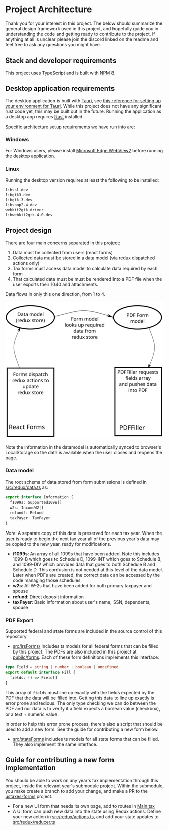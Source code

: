 # Project Architecture

Thank you for your interest in this project. The below should summarize the general design framework used in this project, and hopefully guide you in understanding the code and getting ready to contribute to the project. If anything at all is unclear please join the discord linked on the readme and feel free to ask any questions you might have.

## Stack and developer requirements

This project uses TypeScript and is built with [NPM 8][npm-install].

## Desktop application requirements

The desktop application is built with [Tauri][tauri-root], see [this reference for setting up your environment for Tauri](https://tauri.studio/en/docs/getting-started/intro/#setting-up-your-environment). While this project does not have any significant rust code yet, this may be built out in the future. Running the application as a desktop app requires [Rust][rust-root] installed.

Specific architecture setup requirements we have run into are:

### Windows

For Windows users, please install [Microsoft Edge WebView2][webview2] before running the desktop application.

### Linux

Running the desktop version requires at least the following to be installed:

```
libssl-dev
libgtk3-dev
libgtk-3-dev
libsoup2.4-dev
webkit2gtk-driver
libwebkit2gtk-4.0-dev
```

## Project design

There are four main concerns separated in this project:

1. Data must be collected from users (react forms)
2. Collected data must be stored in a data model (via redux dispatched actions only)
3. Tax forms must access data model to calculate data required by each form
4. That calculated data must be must be rendered into a PDF file when the user exports their 1040 and attachments.

Data flows in only this one direction, from 1 to 4.

![Data flow](dataflow.svg)

Note the information in the datamodel is automatically synced to browser's LocalStorage so the data is available when the user closes and reopens the page.

### Data model

The root schema of data stored from form submissions is defined in [src/redux/data.ts](../src/redux/data.ts) as:

```ts
export interface Information {
  f1099s: Supported1099[]
  w2s: IncomeW2[]
  refund?: Refund
  taxPayer: TaxPayer
}
```

_Note_: A separate copy of this data is preserved for each tax year. When the user is ready to begin the next tax year all of the previous year's data may be copied to the new year, ready for modifications.

- **f1099s**: An array of all 1099s that have been added. Note this includes 1099-B which goes to Schedule D, 1099-INT which goes to Schedule B, and 1099-DIV which provides data that goes to both Schedule B and Schedule D. This confusion is not needed at this level of the data model. Later when PDFs are created, the correct data can be accessed by the code managing those schedules.
- **w2s**: All W-2s that have been added for both primary taxpayer and spouse
- **refund**: Direct deposit information
- **taxPayer**: Basic information about user's name, SSN, dependents, spouse

### PDF Export

Supported federal and state forms are included in the source control of this repository.

- [src/irsForms/](//github.com/ustaxes/ustaxes-forms/tree/main-2020/src/irsForms) includes ts models for all federal forms that can be filled by this project. The PDFs are also included in this project at [pubilc/forms](//github.com/ustaxes/ustaxes-forms/tree/main-2020/public/forms). Each of these form definitions implements this interface:

```ts
type Field = string | number | boolean | undefined
export default interface Fill {
  fields: () => Field[]
}
```

This array of `fields` must line up exactly with the fields expected by the PDF that the data will be filled into. Getting this data to line up exactly is error prone and tedious. The only type checking we can do between the PDF and our data is to verify if a field expects a boolean value (checkbox), or a text + numeric value.

In order to help this error prone process, there's also a script that should be used to add a new form. See the guide for contributing a new form below.

- [src/stateForms](//github.com/ustaxes/ustaxes-forms/tree/main-2020/src/stateForms) includes ts models for all state forms that can be filled. They also implement the same interface.

## Guide for contributing a new form implementation

You should be able to work on any year's tax implementation through this project, inside the relevant year's submodule project. Within the submodule, you make create a branch to add your change, and make a PR to the [ustaxes-forms](//github.com/ustaxes/ustaxes-forms) project.

- For a new UI form that needs its own page, add to routes in [Main.tsx](../src/components/Main.tsx)
- A UI form can push new data into the state using Redux actions. Define your new action in [src/redux/actions.ts](../src/redux/actions.ts), and add your state updates to [src/redux/reducer.ts](../src/redux/reducer.ts)

[npm-install]: https://docs.npmjs.com/downloading-and-installing-node-js-and-npm
[tauri-root]: https://tauri.studio/
[rust-root]: https://www.rust-lang.org/
[webview2]: https://developer.microsoft.com/en-us/microsoft-edge/webview2/
